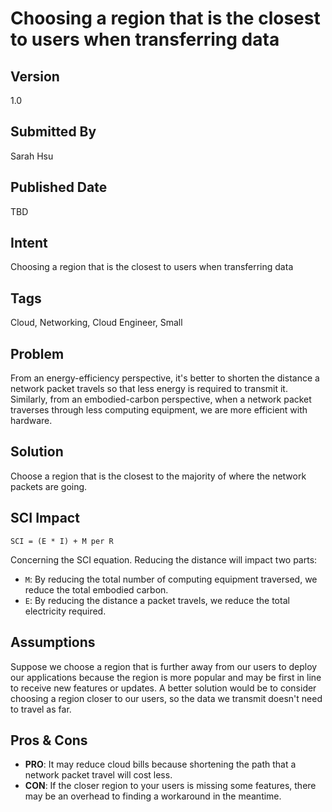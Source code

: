 # Choosing a region that is the closest to users when transferring data

## Version
1.0

## Submitted By
Sarah Hsu

## Published Date
TBD

## Intent
Choosing a region that is the closest to users when transferring data

## Tags
Cloud, Networking, Cloud Engineer, Small

## Problem
From an energy-efficiency perspective, it's better to shorten the distance a network packet travels so that less energy is required to transmit it. Similarly, from an embodied-carbon perspective, when a network packet traverses through less computing equipment, we are more efficient with hardware. 

## Solution
Choose a region that is the closest to the majority of where the network packets are going. 

## SCI Impact
`SCI = (E * I) + M per R`

Concerning the SCI equation. Reducing the distance will impact two parts:

- `M`: By reducing the total number of computing equipment traversed, we reduce the total embodied carbon.
- `E`: By reducing the distance a packet travels, we reduce the total electricity required. 


## Assumptions
Suppose we choose a region that is further away from our users to deploy our applications because the region is more popular and may be first in line to receive new features or updates. A better solution would be to consider choosing a region closer to our users, so the data we transmit doesn't need to travel as far. 

## Pros & Cons
- **PRO**: It may reduce cloud bills because shortening the path that a network packet travel will cost less. 
- **CON**: If the closer region to your users is missing some features, there may be an overhead to finding a workaround in the meantime. 